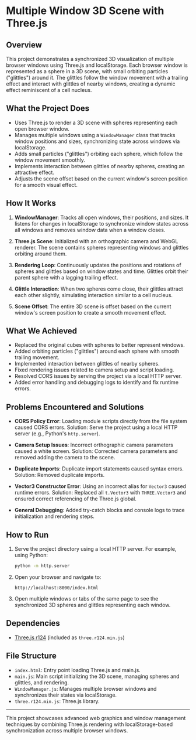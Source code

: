 # Multiple Window 3D Scene with Three.js

## Overview

This project demonstrates a synchronized 3D visualization of multiple browser windows using Three.js and localStorage. Each browser window is represented as a sphere in a 3D scene, with small orbiting particles ("glittles") around it. The glittles follow the window movement with a trailing effect and interact with glittles of nearby windows, creating a dynamic effect reminiscent of a cell nucleus.

## What the Project Does

- Uses Three.js to render a 3D scene with spheres representing each open browser window.
- Manages multiple windows using a `WindowManager` class that tracks window positions and sizes, synchronizing state across windows via localStorage.
- Adds small particles ("glittles") orbiting each sphere, which follow the window movement smoothly.
- Implements interaction between glittles of nearby spheres, creating an attractive effect.
- Adjusts the scene offset based on the current window's screen position for a smooth visual effect.

## How It Works

1. **WindowManager**: Tracks all open windows, their positions, and sizes. It listens for changes in localStorage to synchronize window states across all windows and removes window data when a window closes.

2. **Three.js Scene**: Initialized with an orthographic camera and WebGL renderer. The scene contains spheres representing windows and glittles orbiting around them.

3. **Rendering Loop**: Continuously updates the positions and rotations of spheres and glittles based on window states and time. Glittles orbit their parent sphere with a lagging trailing effect.

4. **Glittle Interaction**: When two spheres come close, their glittles attract each other slightly, simulating interaction similar to a cell nucleus.

5. **Scene Offset**: The entire 3D scene is offset based on the current window's screen position to create a smooth movement effect.

## What We Achieved

- Replaced the original cubes with spheres to better represent windows.
- Added orbiting particles ("glittles") around each sphere with smooth trailing movement.
- Implemented interaction between glittles of nearby spheres.
- Fixed rendering issues related to camera setup and script loading.
- Resolved CORS issues by serving the project via a local HTTP server.
- Added error handling and debugging logs to identify and fix runtime errors.

## Problems Encountered and Solutions

- **CORS Policy Error**: Loading module scripts directly from the file system caused CORS errors. Solution: Serve the project using a local HTTP server (e.g., Python's `http.server`).

- **Camera Setup Issues**: Incorrect orthographic camera parameters caused a white screen. Solution: Corrected camera parameters and removed adding the camera to the scene.

- **Duplicate Imports**: Duplicate import statements caused syntax errors. Solution: Removed duplicate imports.

- **Vector3 Constructor Error**: Using an incorrect alias for `Vector3` caused runtime errors. Solution: Replaced all `t.Vector3` with `THREE.Vector3` and ensured correct referencing of the Three.js global.

- **General Debugging**: Added try-catch blocks and console logs to trace initialization and rendering steps.

## How to Run

1. Serve the project directory using a local HTTP server. For example, using Python:

   ```bash
   python -m http.server
   ```

2. Open your browser and navigate to:

   ```
   http://localhost:8000/index.html
   ```

3. Open multiple windows or tabs of the same page to see the synchronized 3D spheres and glittles representing each window.

## Dependencies

- [Three.js r124](https://threejs.org/) (included as `three.r124.min.js`)

## File Structure

- `index.html`: Entry point loading Three.js and main.js.
- `main.js`: Main script initializing the 3D scene, managing spheres and glittles, and rendering.
- `WindowManager.js`: Manages multiple browser windows and synchronizes their states via localStorage.
- `three.r124.min.js`: Three.js library.

---

This project showcases advanced web graphics and window management techniques by combining Three.js rendering with localStorage-based synchronization across multiple browser windows.
